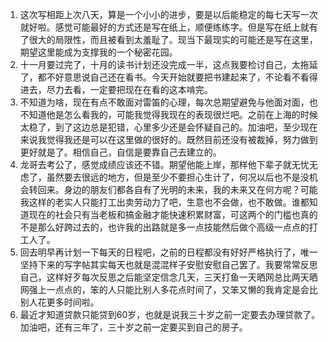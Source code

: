 1. 这次写相距上次八天，算是一个小小的进步，要是以后能稳定的每七天写一次就好啦。感觉可能最好的方式还是写在纸上，顺便练练字。但是写在纸上就有了很大的局限性，而且被看到太羞耻了。现当下最现实的可能还是写在这里，期望这里能成为支撑我的一个秘密花园。
2. 十一月要过完了，十月的读书计划还没完成一半，这点我要检讨自己，太拖延了，都不好意思说自己还在看书。今天开始就要把书建起来了，不论看不看得进去，尽力去看，一定要把现在在看的这本啃完。
3. 不知道为啥，现在有点不敢面对雷笛的心理，每次总期望避免与他面对面，也不知道他是怎么看我的，可能我觉得我现在的表现很烂吧。之前在上海的时候太稳了，到了这边总是犯错，心里多少还是会怀疑自己的。加油吧，至少现在来说我觉得我还是可以在这里做的很好的。既然目前还没有被裁掉，努力做到更好就是了。相信自己，自信是要靠自己去建立的。
4. 龙哥去考公了，感觉成绩应该还不错。期望他能上岸，那样他下辈子就无忧无虑了，虽然要去很远的地方，但是至少不要担心生计了，何况以后也不是没机会转回来。身边的朋友们都各自有了光明的未来，我的未来又在何方呢？可能我这样的老实人只能打工出卖劳动力了吧，生意也不会做，也不敢做。谁都知道现在的社会只有当老板和搞金融才能快速积累财富，可这两个的门槛也真的不是那么好跨过去的，也许我的出路就是多一点技能然后做个高级一点点的打工人了。
5. 回去明早再计划一下每天的日程吧，之前的日程都没有好好严格执行了，唯一坚持下来的写字帖其实每天也就是混混样子安慰安慰自己罢了。我要常常反思自己，这样好歹每次反思之后能坚定信念几天，三天打鱼一天晒网总比两天晒网强上一点点的，笨的人只能比别人多花点时间了，又笨又懒的我肯定是会比别人花更多时间啦。
6. 最近才知道贷款只能贷到60岁，也就是说我三十岁之前一定要去办理贷款了。加油吧，还有三年了，三十岁之前一定要买到自己的房子。